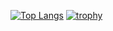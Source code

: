 [![Top Langs](https://github-readme-stats.vercel.app/api/top-langs/?username=RyoyaS&theme=neon)](https://github.com/anuraghazra/github-readme-stats)
[![trophy](https://github-profile-trophy.vercel.app/?username=RyoyaS)](https://github.com/ryo-ma/github-profile-trophy)
